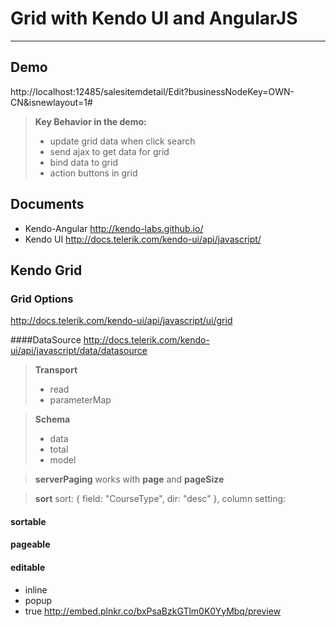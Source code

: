 Grid with Kendo UI and AngularJS
===================




----------
Demo
-------------

http://localhost:12485/salesitemdetail/Edit?businessNodeKey=OWN-CN&isnewlayout=1#

> **Key Behavior in the demo:**
> 
> -  update grid data when click search
> - send ajax to get data for grid
> - bind data to grid
> - action buttons in grid

Documents
-------------

- Kendo-Angular
 http://kendo-labs.github.io/
- Kendo UI
http://docs.telerik.com/kendo-ui/api/javascript/

Kendo Grid
----------
### Grid Options
http://docs.telerik.com/kendo-ui/api/javascript/ui/grid

####DataSource
http://docs.telerik.com/kendo-ui/api/javascript/data/datasource
> **Transport**
> 
>  - read
>  - parameterMap


> **Schema**
> 
> - data
> - total
> - model

> **serverPaging**
works with **page** and **pageSize**

> **sort**
>  sort: { field: "CourseType", dir: "desc" },
>  column setting: 

#### sortable
#### pageable
#### editable
- inline
- popup
- true
http://embed.plnkr.co/bxPsaBzkGTlm0K0YyMbq/preview
